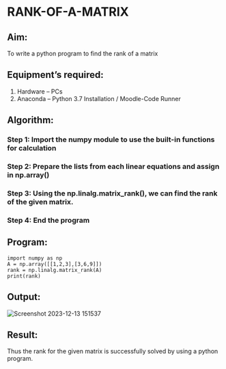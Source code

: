 # RANK-OF-A-MATRIX
## Aim:
To write a python program to find the rank of a matrix
## Equipment’s required:
1. 	Hardware – PCs
2. 	Anaconda – Python 3.7 Installation / Moodle-Code Runner
## Algorithm:
### Step 1: Import the numpy module to use the built-in functions for calculation
### Step 2: Prepare the lists from each linear equations and assign in np.array()
### Step 3: Using the np.linalg.matrix_rank(), we can find the rank of the given matrix.
### Step 4: End the program
## Program:
```
import numpy as np
A = np.array([[1,2,3],[3,6,9]])
rank = np.linalg.matrix_rank(A)
print(rank)

```
## Output:
![Screenshot 2023-12-13 151537](https://github.com/MOHAMEDAAKIFASRAR/RANK-OF-A-MATRIX/assets/148514683/145bd1ea-ba24-4dea-8696-5df7e7324d97)

## Result:
Thus the rank for the given matrix is successfully solved by  using a python program.

